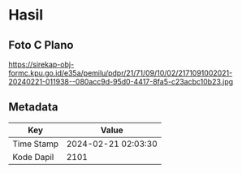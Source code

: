# Hasil

## Foto C Plano

https://sirekap-obj-formc.kpu.go.id/e35a/pemilu/pdpr/21/71/09/10/02/2171091002021-20240221-011938--080acc9d-95d0-4417-8fa5-c23acbc10b23.jpg


## Metadata

| Key        | Value               |
| ---------- | ------------------- |
| Time Stamp | 2024-02-21 02:03:30 |
| Kode Dapil | 2101                |



